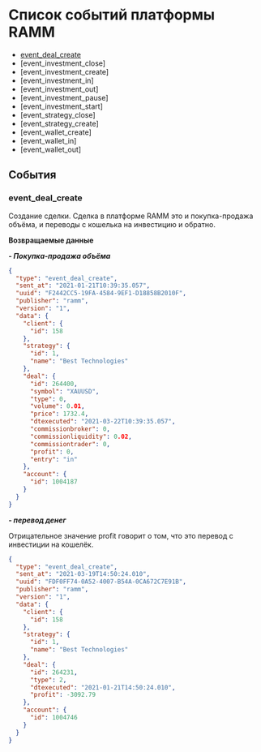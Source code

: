 # Список событий платформы RAMM

* [event_deal_create](#event_deal_create)
* [event_investment_close]
* [event_investment_create]
* [event_investment_in]
* [event_investment_out]
* [event_investment_pause]
* [event_investment_start]
* [event_strategy_close]
* [event_strategy_create]
* [event_wallet_create]
* [event_wallet_in]
* [event_wallet_out]

## События

### event_deal_create

Создание сделки. Сделка в платформе RAMM это и покупка-продажа объёма, и переводы с кошелька на инвестицию и обратно.

**Возвращаемые данные**

***- Покупка-продажа объёма***

```json
{
  "type": "event_deal_create",
  "sent_at": "2021-01-21T10:39:35.057",
  "uuid": "F2442CC5-19FA-4584-9EF1-D18858B2010F",
  "publisher": "ramm",
  "version": "1",
  "data": {
    "client": {
      "id": 158
    },
    "strategy": {
      "id": 1,
      "name": "Best Technologies"
    },
    "deal": {
      "id": 264400,
      "symbol": "XAUUSD",
      "type": 0,
      "volume": 0.01,
      "price": 1732.4,
      "dtexecuted": "2021-03-22T10:39:35.057",
      "commissionbroker": 0,
      "commissionliquidity": 0.02,
      "commissiontrader": 0,
      "profit": 0,
      "entry": "in"
    },
    "account": {
      "id": 1004187
    }
  }
}
```
***- перевод денег***

Отрицательное значение profit говорит о том, что это перевод с инвестиции на кошелёк.
```json
{
  "type": "event_deal_create",
  "sent_at": "2021-03-19T14:50:24.010",
  "uuid": "FDF0FF74-0A52-4007-B54A-0CA672C7E91B",
  "publisher": "ramm",
  "version": "1",
  "data": {
    "client": {
      "id": 158
    },
    "strategy": {
      "id": 1,
      "name": "Best Technologies"
    },
    "deal": {
      "id": 264231,
      "type": 2,
      "dtexecuted": "2021-01-21T14:50:24.010",
      "profit": -3092.79
    },
    "account": {
      "id": 1004746
    }
  }
}
```
